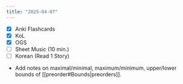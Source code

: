 ```yaml
---
title: "2025-04-07"
---
```


- [x] Anki Flashcards
- [x] KoL
- [x] OGS
- [ ] Sheet Music (10 min.)
- [ ] Korean (Read 1 Story)

* Add notes on maximal/minimal, maximum/minimum, upper/lower bounds of [[preorder#Bounds|preorders]].